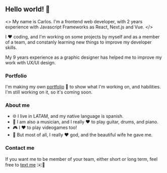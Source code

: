 ## Hello world! 👋

<> My name is Carlos. I'm a frontend web developer, with
2 years experience with Javascript Frameworks as React, Next.js and Vue. </>

I ❤️ coding, and I'm working on some projects by myself and as a member of
a team, and constanly learning new things to improve my developer skills.

My 9 years experience as a graphic designer has helped me to improve my work with UX/UI design.

### Portfolio

I'm making my own [portfolio](https://carlosparra.vercel.app) 💼 to
show what I'm working on, and habilities. I'm still working on it,
so it's coming soon.

### About me

- 🌐 I live in LATAM, and my native language is spanish.
- 🎸 I am also a musician, and I really ❤️ to play guitar, drums, and piano.
- 🎮 I ❤️ to play videogames too!
- 💍 But most of all, I really ❤️ god, and the beautiful wife he gave me.

### Contact me

If you want me to be member of your team, either short or long term, feel
free to [text me](mailto:carlosparramtz@hotmail.com) ✉️📮
